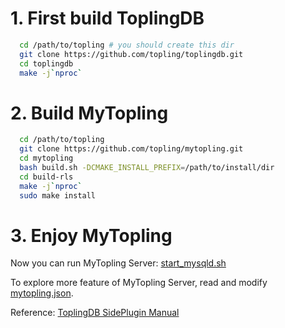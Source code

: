 # 1. First build ToplingDB
```bash
  cd /path/to/topling # you should create this dir
  git clone https://github.com/topling/toplingdb.git
  cd toplingdb
  make -j`nproc`
```

# 2. Build MyTopling
```bash
  cd /path/to/topling
  git clone https://github.com/topling/mytopling.git
  cd mytopling
  bash build.sh -DCMAKE_INSTALL_PREFIX=/path/to/install/dir
  cd build-rls
  make -j`nproc`
  sudo make install
```

# 3. Enjoy MyTopling
Now you can run MyTopling Server: [start\_mysqld.sh](storage/rocksdb/start_mysqld.sh)

To explore more feature of MyTopling Server, read and modify [mytopling.json](storage/rocksdb/mytopling.json).

Reference: [ToplingDB SidePlugin Manual](https://github.com/topling/rockside/wiki)


